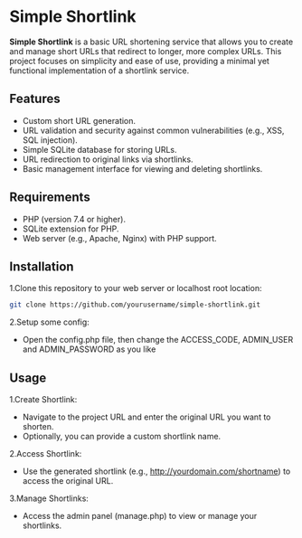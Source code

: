 # Simple Shortlink

**Simple Shortlink** is a basic URL shortening service that allows you to create and manage short URLs that redirect to longer, more complex URLs. This project focuses on simplicity and ease of use, providing a minimal yet functional implementation of a shortlink service.

## Features

- Custom short URL generation.
- URL validation and security against common vulnerabilities (e.g., XSS, SQL injection).
- Simple SQLite database for storing URLs.
- URL redirection to original links via shortlinks.
- Basic management interface for viewing and deleting shortlinks.

## Requirements

- PHP (version 7.4 or higher).
- SQLite extension for PHP.
- Web server (e.g., Apache, Nginx) with PHP support.

## Installation
1.Clone this repository to your web server or localhost root location:
   ```bash
   git clone https://github.com/yourusername/simple-shortlink.git
   ```
2.Setup some config:
 - Open the config.php file, then change the ACCESS_CODE, ADMIN_USER and ADMIN_PASSWORD as you like
   
## Usage
1.Create Shortlink:
 - Navigate to the project URL and enter the original URL you want to shorten.
 - Optionally, you can provide a custom shortlink name.
   
2.Access Shortlink:
 - Use the generated shortlink (e.g., http://yourdomain.com/shortname) to access the original URL.

3.Manage Shortlinks:
 - Access the admin panel (manage.php) to view or manage your shortlinks.
